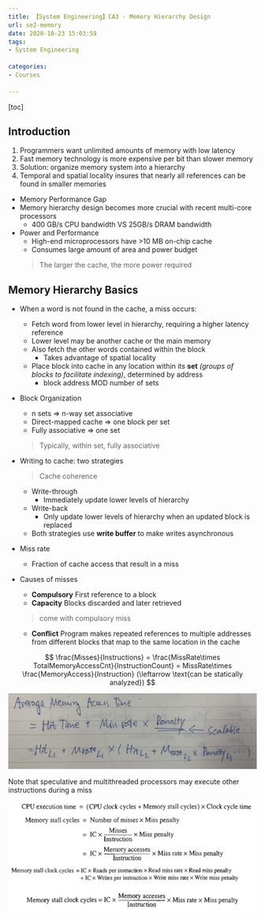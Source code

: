 ```yaml
---
title: 【System Engineering】CA3 - Memory Hierarchy Design
url: se2-memory
date: 2020-10-23 15:03:59
tags: 
- System Engineering

categories: 
- Courses

---
```



<!--more-->

[toc]

## Introduction
1. Programmers want unlimited amounts of memory with low latency
2. Fast memory technology is more expensive per bit than slower memory
3. Solution: organize memory system into a hierarchy
4. Temporal and spatial locality insures that nearly all references can be found in smaller memories

- Memory Performance Gap
- Memory hierarchy design becomes more crucial with recent multi-core processors
  - 400 GB/s CPU bandwidth VS 25GB/s DRAM bandwidth
- Power and Performance
  - High-end microprocessors have >10 MB on-chip cache
  - Consumes large amount of area and power budget
  > The larger the cache, the more power required

## Memory Hierarchy Basics

- When a word is not found in the cache, a miss occurs:
  - Fetch word from lower level in hierarchy, requiring a higher latency reference
  - Lower level may be another cache or the main memory
  - Also fetch the other words contained within the block
    - Takes advantage of spatial locality
  - Place block into cache in any location within its **set** *(groups of blocks to facilitate indexing)*, determined by address
    - block address MOD number of sets

- Block Organization
  - n sets => n-way set associative
  - Direct-mapped cache => one block per set 
  - Fully associative => one set
  > Typically, within set, fully associative

- Writing to cache: two strategies
  > Cache coherence
  - Write-through
    - Immediately update lower levels of hierarchy
  - Write-back
    - Only update lower levels of hierarchy when an updated block is replaced
  - Both strategies use **write buffer** to make writes asynchronous

- Miss rate
  - Fraction of cache access that result in a miss


- Causes of misses 
  - **Compulsory** First reference to a block 
  - **Capacity** Blocks discarded and later retrieved
  > come with compulsory miss
  - **Conflict** Program makes repeated references to multiple addresses from different blocks that map to the same location in the cache

$$
\frac{Misses}{Instructions} = \frac{MissRate\times TotalMemoryAccessCnt}{InstructionCount} = MissRate\times  \frac{MemoryAccess}{Instruction} (\leftarrow \text{can be statically analyzed})
$$

![](img/10-23-15-27-20.png)

Note that speculative and multithreaded processors may execute other instructions during a miss

![](img/10-23-15-30-25.png)